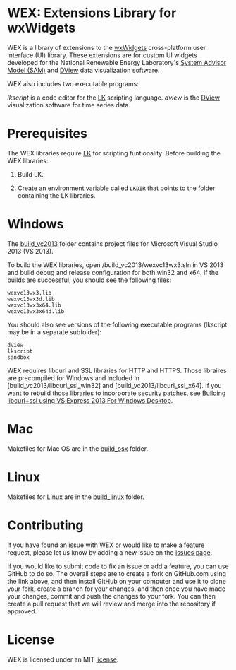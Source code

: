 # WEX: Extensions Library for wxWidgets

WEX is a library of extensions to the [wxWidgets](https://www.wxwidgets.org/) cross-platform user interface (UI) library. These extensions are for custom UI widgets developed for the National Renewable Energy Laboratory's [System Advisor Model (SAM)](https://sam.nrel.gov) and [DView](https://github.com/NREL/wex/wiki/DView) data visualization software.

WEX also includes two executable programs:

_lkscript_ is a code editor for the [LK](https://github.com/NREL/lk) scripting language.
_dview_ is the [DView](https://github.com/NREL/wex/wiki/DView) visualization software for time series data.

# Prerequisites

The WEX libraries require [LK](https://github.com/NREL/lk) for scripting funtionality. Before building the WEX libraries:

1. Build LK.

2. Create an environment variable called `LKDIR` that points to the folder containing the LK libraries.

# Windows

The [build_vc2013](build_vc2013) folder contains project files for Microsoft Visual Studio 2013 (VS 2013).

To build the WEX libraries, open /build_vc2013/wexvc13wx3.sln in VS 2013 and build debug and release configuration for both win32 and x64. If the builds are successful, you should see the following files:

```
wexvc13wx3.lib
wexvc13wx3d.lib
wexvc13wx3x64.lib
wexvc13wx3x64d.lib
```
You should also see versions of the following executable programs (lkscript may be in a separate subfolder):

```
dview
lkscript
sandbox
```

WEX requires libcurl and SSL libraries for HTTP and HTTPS. Those libraires are precompiled for Windows and included in [build_vc2013/libcurl_ssl_win32] and [build_vc2013/libcurl_ssl_x64]. If you want to rebuild those libraries to incorporate security patches, see [Building libcurl+ssl using VS Express 2013 For Windows Desktop](build_libcurl_ssl_for_windows.md).

# Mac

Makefiles for Mac OS are in the [build_osx](build_osx) folder.

# Linux

Makefiles for Linux are in the [build_linux](build_linux) folder.

# Contributing

If you have found an issue with WEX or would like to make a feature request, please let us know by adding a new issue on the [issues page](https://github.com/NREL/wex/issues).

If you would like to submit code to fix an issue or add a feature, you can use GitHub to do so. The overall steps are to create a fork on GitHub.com using the link above, and then install GitHub on your computer and use it to clone your fork, create a branch for your changes, and then once you have made your changes, commit and push the changes to your fork. You can then create a pull request that we will review and merge into the repository if approved.

# License

WEX is licensed under an MIT [license](license.md).
